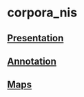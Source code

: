 # corpora_nis
## [Presentation](https://docs.google.com/presentation/d/1QI76X1hVlOYY1TrAP3JYLKxcUk-q0w2zLwkAGpfkyf4/edit?usp=sharing)
## [Annotation](https://docs.google.com/spreadsheets/d/1K9HC1zpxca8LZjcXhH1S5z52mHJoHNxW9oMR1e05Rlg/edit#gid=1731419281)
## [Maps](https://drive.google.com/drive/folders/18T4JCeJnpEcVDDT1WGqd_ezgI-4p_EqV)
